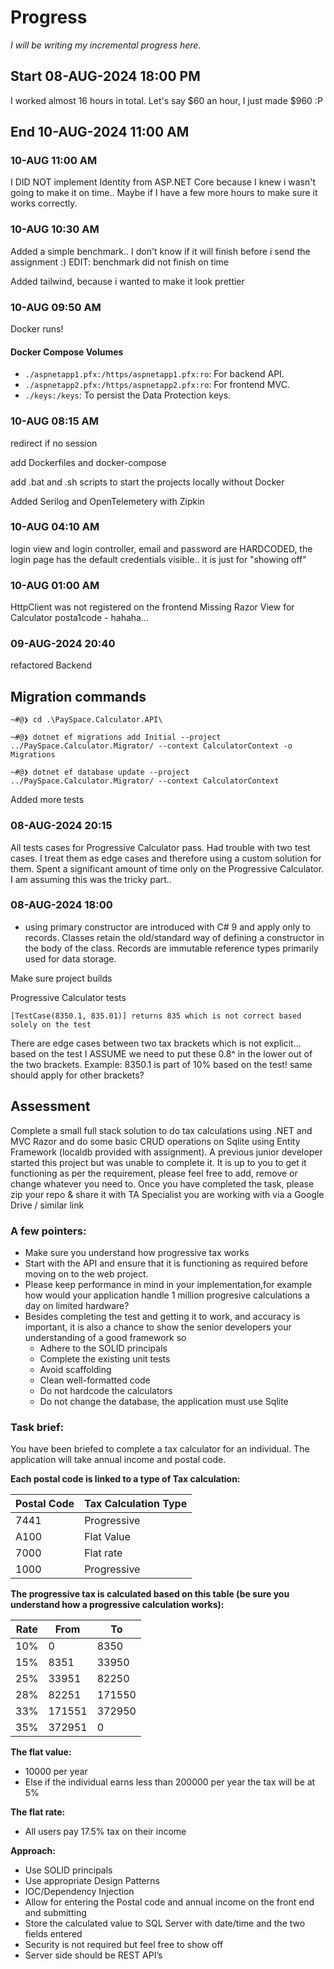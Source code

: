 ﻿# Progress

_I will be writing my incremental progress here._

## Start 08-AUG-2024 18:00 PM

I worked almost 16 hours in total. Let's say $60 an hour, I just made $960 :P

## End 10-AUG-2024 11:00 AM

### 10-AUG 11:00 AM

I DID NOT implement Identity from ASP.NET Core because I knew i wasn't going to make it on time.. Maybe if I have a few more hours to make sure it works correctly.

### 10-AUG 10:30 AM

Added a simple benchmark.. I don't know if it will finish before i send the assignment :) EDIT: benchmark did not finish on time

Added tailwind, because i wanted to make it look prettier

### 10-AUG 09:50 AM

Docker runs!

#### Docker Compose Volumes

- `./aspnetapp1.pfx:/https/aspnetapp1.pfx:ro`: For backend API.
- `./aspnetapp2.pfx:/https/aspnetapp2.pfx:ro`: For frontend MVC.
- `./keys:/keys`: To persist the Data Protection keys.

### 10-AUG 08:15 AM

redirect if no session

add Dockerfiles and docker-compose

add .bat and .sh scripts to start the projects locally without Docker

Added Serilog and OpenTelemetery with Zipkin

### 10-AUG 04:10 AM

login view and login controller, email and password are HARDCODED, the login page has the default credentials visible.. it is just for "showing off"

### 10-AUG 01:00 AM

HttpClient was not registered on the frontend
Missing Razor View for Calculator
posta1code - hahaha...

### 09-AUG-2024 20:40

refactored Backend

## Migration commands

```
~#@❯ cd .\PaySpace.Calculator.API\

~#@❯ dotnet ef migrations add Initial --project ../PaySpace.Calculator.Migrator/ --context CalculatorContext -o Migrations

~#@❯ dotnet ef database update --project ../PaySpace.Calculator.Migrator/ --context CalculatorContext
```

Added more tests

### 08-AUG-2024 20:15

All tests cases for Progressive Calculator pass.
Had trouble with two test cases. I treat them as edge cases and therefore using a custom solution for them.
Spent a significant amount of time only on the Progressive Calculator. I am assuming this was the tricky part..

### 08-AUG-2024 18:00

- using primary constructor are introduced with C# 9 and apply only to records. Classes retain the old/standard way of defining a constructor in the body of
  the class. Records are immutable reference types primarily used for data storage.

Make sure project builds

Progressive Calculator tests

`[TestCase(8350.1, 835.01)] returns 835 which is not correct based solely on the test`

There are edge cases between two tax brackets which is not explicit... based on the test I ASSUME we need to put these 0.8^ in the lower out of the two brackets.
Example: 8350.1 is part of 10% based on the test!
same should apply for other brackets?

## Assessment

Complete a small full stack solution to do tax calculations using .NET and MVC Razor and do some basic CRUD
operations on Sqlite using Entity Framework (localdb provided with assignment).
A previous junior developer started this project but was unable to complete it.
It is up to you to get it functioning as per the requirement, please feel free to add, remove or change whatever you need to.
Once you have completed the task, please zip your repo & share it with TA Specialist you are working with via a Google Drive / similar link

### A few pointers:

- Make sure you understand how progressive tax works
- Start with the API and ensure that it is functioning as required before moving on to the web project.
- Please keep performance in mind in your implementation,for example how would your application handle 1 million progresive calculations a day on limited hardware?
- Besides completing the test and getting it to work, and accuracy is important, it is also a chance to show the senior developers your understanding of a good framework so
  - Adhere to the SOLID principals
  - Complete the existing unit tests
  - Avoid scaffolding
  - Clean well-formatted code
  - Do not hardcode the calculators
  - Do not change the database, the application must use Sqlite

### Task brief:

You have been briefed to complete a tax calculator for an individual. The application will take annual income and postal code.

**Each postal code is linked to a type of Tax calculation:**

| Postal Code | Tax Calculation Type |
| ----------- | -------------------- |
| 7441        | Progressive          |
| A100        | Flat Value           |
| 7000        | Flat rate            |
| 1000        | Progressive          |

**The progressive tax is calculated based on this table (be sure you understand how a progressive calculation works):**

| Rate | From   | To     |
| ---- | ------ | ------ |
| 10%  | 0      | 8350   |
| 15%  | 8351   | 33950  |
| 25%  | 33951  | 82250  |
| 28%  | 82251  | 171550 |
| 33%  | 171551 | 372950 |
| 35%  | 372951 | 0      |

**The flat value:**

- 10000 per year
- Else if the individual earns less than 200000 per year the tax will be at 5%

**The flat rate:**

- All users pay 17.5% tax on their income

**Approach:**

- Use SOLID principals
- Use appropriate Design Patterns
- IOC/Dependency Injection
- Allow for entering the Postal code and annual income on the front end and submitting
- Store the calculated value to SQL Server with date/time and the two fields entered
- Security is not required but feel free to show off
- Server side should be REST API’s

```

```
